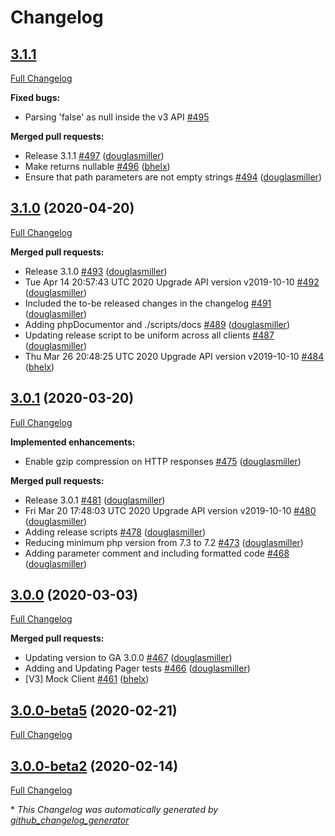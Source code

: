 # Changelog

## [3.1.1](https://github.com/recurly/recurly-client-php/tree/HEAD)

[Full Changelog](https://github.com/recurly/recurly-client-php/compare/3.1.0...HEAD)

**Fixed bugs:**

- Parsing 'false' as null inside the v3 API [\#495](https://github.com/recurly/recurly-client-php/issues/495)

**Merged pull requests:**

- Release 3.1.1 [\#497](https://github.com/recurly/recurly-client-php/pull/497) ([douglasmiller](https://github.com/douglasmiller))
- Make returns nullable [\#496](https://github.com/recurly/recurly-client-php/pull/496) ([bhelx](https://github.com/bhelx))
- Ensure that path parameters are not empty strings [\#494](https://github.com/recurly/recurly-client-php/pull/494) ([douglasmiller](https://github.com/douglasmiller))

## [3.1.0](https://github.com/recurly/recurly-client-php/tree/3.1.0) (2020-04-20)

[Full Changelog](https://github.com/recurly/recurly-client-php/compare/3.0.1...3.1.0)

**Merged pull requests:**

- Release 3.1.0 [\#493](https://github.com/recurly/recurly-client-php/pull/493) ([douglasmiller](https://github.com/douglasmiller))
- Tue Apr 14 20:57:43 UTC 2020 Upgrade API version v2019-10-10 [\#492](https://github.com/recurly/recurly-client-php/pull/492) ([douglasmiller](https://github.com/douglasmiller))
- Included the to-be released changes in the changelog [\#491](https://github.com/recurly/recurly-client-php/pull/491) ([douglasmiller](https://github.com/douglasmiller))
- Adding phpDocumentor and ./scripts/docs [\#489](https://github.com/recurly/recurly-client-php/pull/489) ([douglasmiller](https://github.com/douglasmiller))
- Updating release script to be uniform across all clients [\#487](https://github.com/recurly/recurly-client-php/pull/487) ([douglasmiller](https://github.com/douglasmiller))
- Thu Mar 26 20:48:25 UTC 2020 Upgrade API version v2019-10-10 [\#484](https://github.com/recurly/recurly-client-php/pull/484) ([bhelx](https://github.com/bhelx))

## [3.0.1](https://github.com/recurly/recurly-client-php/tree/3.0.1) (2020-03-20)

[Full Changelog](https://github.com/recurly/recurly-client-php/compare/3.0.0...3.0.1)

**Implemented enhancements:**

- Enable gzip compression on HTTP responses [\#475](https://github.com/recurly/recurly-client-php/pull/475) ([douglasmiller](https://github.com/douglasmiller))

**Merged pull requests:**

- Release 3.0.1 [\#481](https://github.com/recurly/recurly-client-php/pull/481) ([douglasmiller](https://github.com/douglasmiller))
- Fri Mar 20 17:48:03 UTC 2020 Upgrade API version v2019-10-10 [\#480](https://github.com/recurly/recurly-client-php/pull/480) ([douglasmiller](https://github.com/douglasmiller))
- Adding release scripts [\#478](https://github.com/recurly/recurly-client-php/pull/478) ([douglasmiller](https://github.com/douglasmiller))
- Reducing minimum php version from 7.3 to 7.2 [\#473](https://github.com/recurly/recurly-client-php/pull/473) ([douglasmiller](https://github.com/douglasmiller))
- Adding parameter comment and including formatted code [\#468](https://github.com/recurly/recurly-client-php/pull/468) ([douglasmiller](https://github.com/douglasmiller))

## [3.0.0](https://github.com/recurly/recurly-client-php/tree/3.0.0) (2020-03-03)

[Full Changelog](https://github.com/recurly/recurly-client-php/compare/3.0.0-beta5...3.0.0)

**Merged pull requests:**

- Updating version to GA 3.0.0 [\#467](https://github.com/recurly/recurly-client-php/pull/467) ([douglasmiller](https://github.com/douglasmiller))
- Adding and Updating Pager tests [\#466](https://github.com/recurly/recurly-client-php/pull/466) ([douglasmiller](https://github.com/douglasmiller))
- \[V3\] Mock Client [\#461](https://github.com/recurly/recurly-client-php/pull/461) ([bhelx](https://github.com/bhelx))

## [3.0.0-beta5](https://github.com/recurly/recurly-client-php/tree/3.0.0-beta5) (2020-02-21)

[Full Changelog](https://github.com/recurly/recurly-client-php/compare/3.0.0-beta2...3.0.0-beta5)

## [3.0.0-beta2](https://github.com/recurly/recurly-client-php/tree/3.0.0-beta2) (2020-02-14)

[Full Changelog](https://github.com/recurly/recurly-client-php/compare/3.0.0-beta1...3.0.0-beta2)



\* *This Changelog was automatically generated by [github_changelog_generator](https://github.com/github-changelog-generator/github-changelog-generator)*
